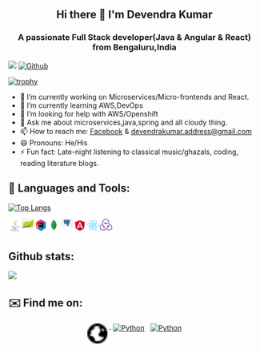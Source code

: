 
## <p align="center">Hi there 👋  I'm Devendra Kumar </p>


### <p align="center"> A passionate Full Stack developer(Java & Angular &  React) from Bengaluru,India</p>

![](https://visitor-badge.laobi.icu/badge?page_id=devendra-kmr) [![Github](https://img.shields.io/github/followers/devendra-kmr?label=Follow&style=social)](https://github.com/devendra-kmr)


[![trophy](https://github-profile-trophy.vercel.app/?username=devendra-kmr)](https://github.com/ryo-ma/github-profile-trophy)




<!--
**devendra-kmr/devendra-kmr** is a ✨ _special_ ✨ repository because its `README.md` (this file) appears on your GitHub profile.
Here are some ideas to get you started:
-->

<!--- 👯 I’m looking to collaborate on ... -->
- 🔭 I’m currently working on Microservices/Micro-frontends and React.
- 🌱 I’m currently learning AWS,DevOps
- 🤔 I’m looking for help with AWS/Openshift
- 💬 Ask me about microservices,java,spring and all cloudy thing.
- 📫 How to reach me: [Facebook](https://www.facebook.com/JavaPioneer) & devendrakumar.address@gmail.com
- 😄 Pronouns: He/His
- ⚡ Fun fact: Late-night listening to classical music/ghazals, coding, reading literature blogs.






## 🧰 Languages and Tools:
<!--
![](https://img.shields.io/badge/OS-Linux-informational?style=flat&logo=linux&logoColor=white&color=blue)
![](https://img.shields.io/badge/Editor-VSCode-informational?style=flat&logo=visual-studio-code&logoColor=white&color=blue)
![](https://img.shields.io/badge/Language-Typescript-informational?style=flat&logo=javascript&logoColor=white&color=blue)
![](https://img.shields.io/badge/Tools-Git-informational?style=flat&logo=git&logoColor=white&color=blue)
![](https://img.shields.io/badge/State_management-Redux-informational?style=flat&logo=redux&logoColor=white&color=blue)
![](https://img.shields.io/badge/Database-MongoDB-informational?style=flat&logo=mongodb&logoColor=white&color=blue)
-->


[![Top Langs](https://github-readme-stats.vercel.app/api/top-langs/?username=anuraghazra&layout=compact)](https://github.com/anuraghazra/github-readme-stats)
<!--
<p align="left">&nbsp;&nbsp;&nbsp;&nbsp;&nbsp;&nbsp;&nbsp;&nbsp;&nbsp;&nbsp;&nbsp;&nbsp;&nbsp;&nbsp;&nbsp;&nbsp;&nbsp;&nbsp;&nbsp;&nbsp;&nbsp;&nbsp;&nbsp;
 <img src="https://raw.githubusercontent.com/github/explore/80688e429a7d4ef2fca1e82350fe8e3517d3494d/topics/javascript/javascript.png" alt="Javascript" height="40" style="vertical-align:top; margin:4px">
<img src="https://raw.githubusercontent.com/github/explore/80688e429a7d4ef2fca1e82350fe8e3517d3494d/topics/java/java.png" alt="Java" height="50" style="vertical-align:top; margin:8px">
<img src="https://raw.githubusercontent.com/github/explore/80688e429a7d4ef2fca1e82350fe8e3517d3494d/topics/visual-studio-code/visual-studio-code.png" alt="VS Code" height="40" style="vertical-align:top; margin:4px">
</p>
-->



<!--![](https://img.shields.io/badge/Faas-Firebase-informational?style=flat&logo=firebase&logoColor=white&color=blue)
![](https://img.shields.io/badge/Style-@Material_UI,_Theme_UI-informational?style=flat&logo=material-ui&logoColor=white&color=blue)
![](https://img.shields.io/badge/Headless_CMS-Sanity.io,_Prismic,_NetlifyCMS,_Strapi-informational?style=flat&white&color=blue) 
![](https://img.shields.io/badge/Tests-Jest-informational?style=flat&logo=jest&logoColor=white&color=blue)
![](https://img.shields.io/badge/Linter-Eslint-informational?style=flat&logo=eslint&logoColor=white&color=blue)
![](https://img.shields.io/badge/Formatter-Prettier-informational?style=flat&logo=prettier&logoColor=white&color=blue)
![](https://img.shields.io/badge/Cloud-Netlify-informational?style=flat&logo=netlify&logoColor=white&color=blue)
![](https://img.shields.io/badge/Cloud-Vercel-informational?style=flat&logo=vercel&logoColor=white&color=blue)
![](https://img.shields.io/badge/Cloud-Heroku-informational?style=flat&logo=Heroku&logoColor=white&color=blue)
![](https://img.shields.io/badge/Cloud-OVH-informational?style=flat&logo=ovh&logoColor=white&color=blue) 
![](https://img.shields.io/badge/Database-MySql-informational?style=flat&logo=mysql&logoColor=white&color=blue)
![](https://img.shields.io/badge/Framework-Express-informational?style=flat&logo=node.js&logoColor=white&color=blue)
--> 

<div>
    <img align="left" title="" alt="Ubuntu" width="26px" style="max-width: 100%; margin-bottom: 4px;" 
    src="https://github.com/devendra-kmr/my-assest/blob/master/logo/java.png"/>
   <img align="left" title="" alt="Ubuntu" width="26px" style="max-width: 100%; margin-bottom: 4px;" 
    src="https://github.com/devendra-kmr/my-assest/blob/master/logo/spring.png"/>
 <img align="left" title="" alt="Ubuntu" width="26px" style="max-width: 100%; margin-bottom: 4px;" 
    src="https://github.com/devendra-kmr/my-assest/blob/master/logo/ij.png"/>
  <img align="left" title="" alt="Ubuntu" width="26px" style="max-width: 100%; margin-bottom: 4px;" 
    src="https://github.com/devendra-kmr/my-assest/blob/master/logo/mongodb.png"/>
  <img align="left" title="" alt="Ubuntu" width="26px" style="max-width: 100%; margin-bottom: 4px;" 
    src="https://github.com/devendra-kmr/my-assest/blob/master/logo/postgres.png"/>
   <img align="left" title="" alt="Ubuntu" width="26px" style="max-width: 100%; margin-bottom: 4px;" 
    src="https://github.com/devendra-kmr/my-assest/blob/master/logo/angular.png"/>
  <img align="left" title="" alt="Ubuntu" width="26px" style="max-width: 100%; margin-bottom: 4px;" 
    src="https://github.com/devendra-kmr/my-assest/blob/master/logo/react.png"/>
  <img align="left" title="" alt="Ubuntu" width="26px" style="max-width: 100%; margin-bottom: 4px;" 
    src="https://github.com/devendra-kmr/my-assest/blob/master/logo/redux.png"/>
 </div>
 <br></br>
<!--
<div>
    <img align="left" title="" alt="Ubuntu" width="26px" style="max-width: 100%; margin-bottom: 4px;" 
    src="https://github.com/Junscuzzy/Junscuzzy/blob/master/assets/ubuntu.png"/>
    <img align="left" title="Visual Studio Code" alt="Visual Studio Code" width="26px" style="max-width: 100%; margin-bottom: 4px;" 
    src="https://github.com/Junscuzzy/Junscuzzy/blob/master/assets/visual-studio-code.png"/>
    <img align="left" title="html" alt="html" width="26px" style="max-width: 100%; margin-bottom: 4px;" 
    src="https://github.com/Junscuzzy/Junscuzzy/blob/master/assets/html.png"/>
    <img align="left" title="css" alt="css" width="26px" style="max-width: 100%; margin-bottom: 4px;" 
    src="https://github.com/Junscuzzy/Junscuzzy/blob/master/assets/css.png"/>
    <img align="left" title="sass" alt="sass" width="26px" style="max-width: 100%; margin-bottom: 4px;" 
    src="https://github.com/Junscuzzy/Junscuzzy/blob/master/assets/sass.png"/>
    <img align="left" title="javascript" alt="javascript" width="26px" style="max-width: 100%; margin-bottom: 4px;" 
    src="https://github.com/Junscuzzy/Junscuzzy/blob/master/assets/javascript.png"/>
    <img align="left" title="typescript" alt="typescript" width="26px" style="max-width: 100%; margin-bottom: 4px;" 
    src="https://github.com/Junscuzzy/Junscuzzy/blob/master/assets/typescript.png"/>
    <img align="left" title="react" alt="react" width="26px" style="max-width: 100%; margin-bottom: 4px;" 
    src="https://github.com/Junscuzzy/Junscuzzy/blob/master/assets/react.png"/>
    <img align="left" title="redux" alt="redux" width="26px" style="max-width: 100%; margin-bottom: 4px;" 
    src="https://github.com/Junscuzzy/Junscuzzy/blob/master/assets/redux.png"/>
    <img align="left" title="@material-ui" alt="@material-ui" width="26px" style="max-width: 100%; margin-bottom: 4px;" 
    src="https://github.com/Junscuzzy/Junscuzzy/blob/master/assets/mui.png"/>
    <img align="left" title="gatsby" alt="gatsby" width="26px" style="max-width: 100%; margin-bottom: 4px;" 
    src="https://github.com/Junscuzzy/Junscuzzy/blob/master/assets/gatsby.png"/>
    <img align="left" title="jest" alt="jest" width="26px" style="max-width: 100%; margin-bottom: 4px;" 
    src="https://github.com/Junscuzzy/Junscuzzy/blob/master/assets/jest.png"/>
    <img align="left" title="NodeJS" alt="NodeJS" width="26px" style="max-width: 100%; margin-bottom: 4px;" 
    src="https://github.com/Junscuzzy/Junscuzzy/blob/master/assets/nodejs.png"/>
    <img align="left" title="mysql" alt="mysql" width="26px" style="max-width: 100%; margin-bottom: 4px;" 
    src="https://github.com/Junscuzzy/Junscuzzy/blob/master/assets/mysql.png"/>
    <img align="left" title="mongodb" alt="mongodb" width="26px" style="max-width: 100%; margin-bottom: 4px;" 
    src="https://github.com/Junscuzzy/Junscuzzy/blob/master/assets/mongodb.png"/>
    <img align="left" title="git" alt="git" width="26px" style="max-width: 100%; margin-bottom: 4px;" 
    src="https://github.com/Junscuzzy/Junscuzzy/blob/master/assets/git.png"/>
    <img align="left" title="github" alt="github" width="26px" style="max-width: 100%; margin-bottom: 4px;" 
    src="https://github.com/Junscuzzy/Junscuzzy/blob/master/assets/github.png"/>
    <img align="left" title="netlify" alt="netlify" width="26px" style="max-width: 100%; margin-bottom: 4px;" 
    src="https://github.com/Junscuzzy/Junscuzzy/blob/master/assets/netlify.svg"/>

  <br/>
</div>
-->

## Github stats:

<img src="https://github-readme-stats.vercel.app/api?username=devendra-kmr&&show_icons=true"/> 



<!--   ## Used language stats:
![GitHub stats](https://github-readme-stats.vercel.app/api?username=devendra-kmr&show_icons=true&theme=tokyonight)
-->


<!--
[![Top Langs](https://github-readme-stats.vercel.app/api/top-langs/?username=anuraghazra&layout=compact)](https://github.com/anuraghazra/github-readme-stats)
-->
<!--
![Top Langs](https://github-readme-stats.vercel.app/api/top-langs/?username=devendra-kmr&theme=tokyonight)
-->

## ✉️ Find me on:


<p align="center">
 <a href="https://devendra-kmr.github.io/" target="_blank" rel="noopener noreferrer"> <img src="https://raw.githubusercontent.com/iconic/open-iconic/master/svg/globe.svg" alt="Python" height="40" style="vertical-align:top; margin:4px"> </a>
 <a href="https://www.linkedin.com/in/devendra-kumar-kmr/" target="_blank" rel="noopener noreferrer"> <img src="https://cdn.jsdelivr.net/npm/simple-icons@v3/icons/linkedin.svg" alt="Python" height="40" style="vertical-align:top; margin:4px"></a>
 <a href="mailto:devendrakumar.address@gmail.com"> <img src="https://cdn.jsdelivr.net/npm/simple-icons@v3/icons/gmail.svg" alt="Python" height="40" style="vertical-align:top; margin:4px"></a>
</p>



